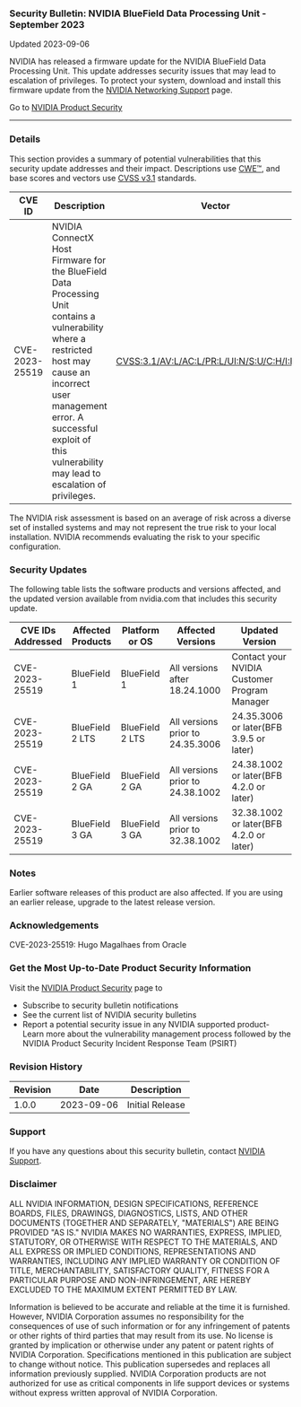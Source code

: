 ### Security Bulletin: NVIDIA BlueField Data Processing Unit - September 2023

Updated 2023-09-06

NVIDIA has released a firmware update for the NVIDIA BlueField Data Processing Unit. This update addresses security issues that may lead to escalation of privileges. To protect your system, download and install this firmware update from the <a href="https://network.nvidia.com/support/firmware/firmware-downloads/">NVIDIA Networking Support</a> page.

Go to [NVIDIA Product Security](https://www.nvidia.com/security/)

_______________________________________________________________________________________________________________________________________________

### Details

This section provides a summary of potential vulnerabilities that this security update addresses and their impact. Descriptions use [CWE™](https://cwe.mitre.org/), and base scores and vectors use [CVSS v3.1](https://www.first.org/cvss/specification-document) standards.

| **CVE ID** | **Description** | **Vector** | **Base Score** | **Severity** | **CWE** | **Impacts** |
| ---------- | ---------------- | ---------- | -------------- | ------------ | -------- | ------------ |
| CVE-2023-25519 | NVIDIA ConnectX Host Firmware for the BlueField Data Processing Unit contains a vulnerability where a restricted host may cause an incorrect user management error. A successful exploit of this vulnerability may lead to escalation of privileges.  | [CVSS:3.1/AV:L/AC:L/PR:L/UI:N/S:U/C:H/I:H/A:H](https://www.first.org/cvss/calculator/3.1#CVSS:3.1/AV:L/AC:L/PR:L/UI:N/S:U/C:H/I:H/A:H) | 7.8 | HIGH | [CWE-286](https://cwe.mitre.org/data/definitions/286.html) | Escalation of Privileges |

The NVIDIA risk assessment is based on an average of risk across a diverse set of installed systems and may not represent the true risk to your local installation. NVIDIA recommends evaluating the risk to your specific configuration.

### Security Updates

The following table lists the software products and versions affected, and the updated version available from nvidia.com that includes this security update.

| **CVE IDs Addressed** | **Affected Products** | **Platform or OS** | **Affected Versions** | **Updated Version** |
| --------------------- | --------------------- | ----------------- | --------------------- | ------------------- |
| CVE-2023-25519 |  BlueField 1 |  BlueField 1 | All versions after 18.24.1000 | Contact your NVIDIA Customer Program Manager |
| CVE-2023-25519 | BlueField 2 LTS | BlueField 2 LTS | All versions prior to 24.35.3006 | 24.35.3006 or later(BFB 3.9.5 or later) |
| CVE-2023-25519 | BlueField 2 GA | BlueField 2 GA | All versions prior to 24.38.1002 |  24.38.1002 or later(BFB 4.2.0 or later) |
| CVE-2023-25519 | BlueField 3 GA | BlueField 3 GA | All versions prior to 32.38.1002 | 32.38.1002 or later(BFB 4.2.0 or later) |

### Notes

Earlier software releases of this product are also affected. If you are using an earlier release, upgrade to the latest release version.


### Acknowledgements

CVE-2023-25519: Hugo Magalhaes from Oracle



### Get the Most Up-to-Date Product Security Information

Visit the [NVIDIA Product Security](https://www.nvidia.com/security/) page to

- Subscribe to security bulletin notifications
- See the current list of NVIDIA security bulletins
- Report a potential security issue in any NVIDIA supported product- Learn more about the vulnerability management process followed by the NVIDIA Product Security Incident Response Team (PSIRT)
### Revision History

| **Revision** | **Date** | **Description** |
| ------------ | -------- | --------------- |
| 1.0.0 | 2023-09-06 | Initial Release |

### Support
If you have any questions about this security bulletin, contact [NVIDIA Support](https://www.nvidia.com/object/support.html).

### Disclaimer
ALL NVIDIA INFORMATION, DESIGN SPECIFICATIONS, REFERENCE BOARDS, FILES, DRAWINGS, DIAGNOSTICS, LISTS, AND OTHER DOCUMENTS (TOGETHER AND SEPARATELY, "MATERIALS") ARE BEING PROVIDED "AS IS." NVIDIA MAKES NO WARRANTIES, EXPRESS, IMPLIED, STATUTORY, OR OTHERWISE WITH RESPECT TO THE MATERIALS, AND ALL EXPRESS OR IMPLIED CONDITIONS, REPRESENTATIONS AND WARRANTIES, INCLUDING ANY IMPLIED WARRANTY OR CONDITION OF TITLE, MERCHANTABILITY, SATISFACTORY QUALITY, FITNESS FOR A PARTICULAR PURPOSE AND NON-INFRINGEMENT, ARE HEREBY EXCLUDED TO THE MAXIMUM EXTENT PERMITTED BY LAW. 

Information is believed to be accurate and reliable at the time it is furnished. However, NVIDIA Corporation assumes no responsibility for the consequences of use of such information or for any infringement of patents or other rights of third parties that may result from its use. No license is granted by implication or otherwise under any patent or patent rights of NVIDIA Corporation. Specifications mentioned in this publication are subject to change without notice. This publication supersedes and replaces all information previously supplied. NVIDIA Corporation products are not authorized for use as critical components in life support devices or systems without express written approval of NVIDIA Corporation.
